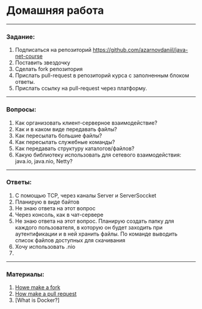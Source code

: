 # Домашняя работа

---

### Задание:

1. Подписаться на репозиторий https://github.com/azarnovdaniil/java-net-course
2. Поставить звездочку 
3. Сделать fork репозитория
4. Прислать pull-request в репозиторий курса с заполненным блоком ответы.
5. Прислать ссылку на pull-request через платформу.

---

### Вопросы:

1. Как организовать клиент-серверное взаимодействие?
2. Как и в каком виде передавать файлы?
3. Как пересылать большие файлы?
4. Как пересылать служебные команды?
5. Как передавать структуру каталогов/файлов?
6. Какую библиотеку использовать для сетевого взаимодействия: java.io, java.nio, Netty?

---

### Ответы:

1. С помощью TCP, через каналы Server и ServerSoccket 
2. Планирую в виде байтов
3. Не знаю ответа на этот вопрос
4. Через консоль, как в чат-сервере
5. Не знаю ответа на этот вопрос. Планирую создать папку для каждого пользователя, в которую он будет заходить при аутентификации
   и в ней хранить файлы. По команде выводить список файлов доступных для скачивания
6. Хочу использовать .nio
7.

---

### Материалы:

1. [Howe make a fork](https://docs.github.com/en/github/getting-started-with-github/fork-a-repo)
2. [How make a pull request](https://docs.github.com/en/github/collaborating-with-issues-and-pull-requests/creating-a-pull-request)
3. [What is Docker?]
